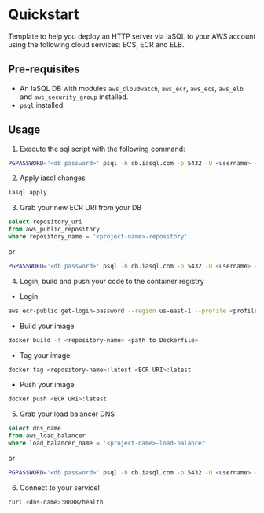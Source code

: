 # Quickstart

Template to help you deploy an HTTP server via IaSQL to your AWS account using the following cloud services: ECS, ECR and ELB.

## Pre-requisites

  - An IaSQL DB with modules `aws_cloudwatch`, `aws_ecr`, `aws_ecs`, `aws_elb` and `aws_security_group` installed.
  - `psql` installed.
  
## Usage

  1. Execute the sql script with the following command:
  ```sh
  PGPASSWORD='<db password>' psql -h db.iasql.com -p 5432 -U <username> -d <db-name>  -v project_name="'<project-name>'" -f <path>/<to>/quickstart.sql
  ```

  2. Apply iasql changes
  ```sh
  iasql apply
  ```
  
  3. Grab your new ECR URI from your DB 
  ```sql
  select repository_uri
  from aws_public_repository
  where repository_name = '<project-name>-repository'
  ```
  or
  ```sh
  PGPASSWORD='<db password>' psql -h db.iasql.com -p 5432 -U <username> -d <db-name> -c "select repository_uri from aws_public_repository where repository_name = '<project-name>-repository';"
  ```

  4. Login, build and push your code to the container registry

  - Login:
  
  ```sh
  aws ecr-public get-login-password --region us-east-1 --profile <profile> | docker login --username AWS --password-stdin <ECR URI>
  ```

  - Build your image

  ```sh
  docker build -t <repository-name> <path to Dockerfile>
  ```

  - Tag your image

  ```sh
  docker tag <repository-name>:latest <ECR URI>:latest
  ```

  - Push your image

  ```sh
  docker push <ECR URI>:latest
  ```
  
  5. Grab your load balancer DNS
  ```sql
  select dns_name
  from aws_load_balancer
  where load_balancer_name = '<project-name>-load-balancer'
  ```
  or
  ```sh
  PGPASSWORD='<db password>' psql -h db.iasql.com -p 5432 -U <username> -d <db-name> -c "select dns_name from aws_load_balancer where load_balancer_name = '<project-name>-load-balancer';"
  ```

  6. Connect to your service!
  ```sh
  curl <dns-name>:8088/health
  ```
